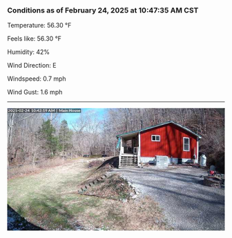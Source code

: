 ### Conditions as of February 24, 2025 at 10:47:35 AM CST 

Temperature: 56.30 &deg;F

Feels like: 56.30 &deg;F

Humidity: 42%

Wind Direction: E

Windspeed: 0.7 mph

Wind Gust: 1.6 mph

---

<img src="./images/latest.jpeg"/>


